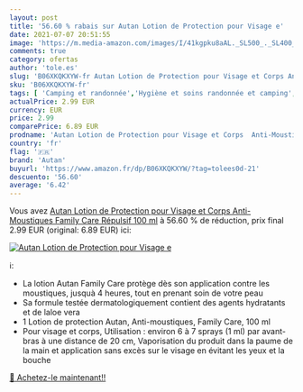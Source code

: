 ```yaml
---
layout: post
title: '56.60 % rabais sur Autan Lotion de Protection pour Visage e'
date: 2021-07-07 20:51:55
image: 'https://m.media-amazon.com/images/I/41kgpku8aAL._SL500_._SL400_.jpg'
comments: true
category: ofertas
author: 'tole.es'
slug: 'B06XKQKXYW-fr Autan Lotion de Protection pour Visage et Corps Anti-...'
sku: 'B06XKQKXYW-fr'
tags: [ 'Camping et randonnée','Hygiène et soins randonnée et camping','Répulsifs et insecticides','Sports et Loisirs','Vêtements et équipement de loisirs de plein air','autan', ]
actualPrice: 2.99 EUR
currency: EUR
price: 2.99
comparePrice: 6.89 EUR
prodname: 'Autan Lotion de Protection pour Visage et Corps  Anti-Moustiques  Family Care  Répulsif  100 ml'
country: 'fr'
flag: '🇫🇷'
brand: 'Autan'
buyurl: 'https://www.amazon.fr/dp/B06XKQKXYW/?tag=tolees0d-21'
descuento: '56.60'
average: '6.42'
---
```


Vous avez [Autan Lotion de Protection pour Visage et Corps  Anti-Moustiques  Family Care  Répulsif  100 ml](https://www.amazon.fr/dp/B06XKQKXYW/?tag=tolees0d-21)  à  56.60 % de réduction, prix final  2.99 EUR (original: 6.89 EUR) ici:

[![Autan Lotion de Protection pour Visage e](https://m.media-amazon.com/images/I/41kgpku8aAL._SL500_._SL400_.jpg)](https://www.amazon.fr/dp/B06XKQKXYW/?tag=tolees0d-21)

ℹ️:

- La lotion Autan Family Care protège dès son application contre les moustiques, jusquà 4 heures, tout en prenant soin de votre peau
- Sa formule testée dermatologiquement contient des agents hydratants et de laloe vera
- 1 Lotion de protection Autan, Anti-moustiques, Family Care, 100 ml
- Pour visage et corps, Utilisation : environ 6 à 7 sprays (1 ml) par avant-bras à une distance de 20 cm, Vaporisation du produit dans la paume de la main et application sans excès sur le visage en évitant les yeux et la bouche

[🛒 Achetez-le maintenant!!](https://www.amazon.fr/dp/B06XKQKXYW/?tag=tolees0d-21)
